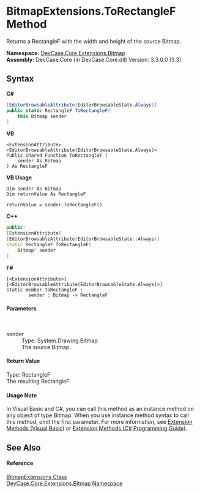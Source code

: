 # BitmapExtensions.ToRectangleF Method 
 

Returns a RectangleF with the width and height of the source Bitmap.

**Namespace:**&nbsp;<a href="N_DevCase_Core_Extensions_Bitmap">DevCase.Core.Extensions.Bitmap</a><br />**Assembly:**&nbsp;DevCase.Core (in DevCase.Core.dll) Version: 3.3.0.0 (3.3)

## Syntax

**C#**<br />
``` C#
[EditorBrowsableAttribute(EditorBrowsableState.Always)]
public static RectangleF ToRectangleF(
	this Bitmap sender
)
```

**VB**<br />
``` VB
<ExtensionAttribute>
<EditorBrowsableAttribute(EditorBrowsableState.Always)>
Public Shared Function ToRectangleF ( 
	sender As Bitmap
) As RectangleF
```

**VB Usage**<br />
``` VB Usage
Dim sender As Bitmap
Dim returnValue As RectangleF

returnValue = sender.ToRectangleF()
```

**C++**<br />
``` C++
public:
[ExtensionAttribute]
[EditorBrowsableAttribute(EditorBrowsableState::Always)]
static RectangleF ToRectangleF(
	Bitmap^ sender
)
```

**F#**<br />
``` F#
[<ExtensionAttribute>]
[<EditorBrowsableAttribute(EditorBrowsableState.Always)>]
static member ToRectangleF : 
        sender : Bitmap -> RectangleF 

```


#### Parameters
&nbsp;<dl><dt>sender</dt><dd>Type: System.Drawing.Bitmap<br />The source Bitmap.</dd></dl>

#### Return Value
Type: RectangleF<br />The resulting RectangleF.

#### Usage Note
In Visual Basic and C#, you can call this method as an instance method on any object of type Bitmap. When you use instance method syntax to call this method, omit the first parameter. For more information, see <a href="https://docs.microsoft.com/dotnet/visual-basic/programming-guide/language-features/procedures/extension-methods">Extension Methods (Visual Basic)</a> or <a href="https://docs.microsoft.com/dotnet/csharp/programming-guide/classes-and-structs/extension-methods">Extension Methods (C# Programming Guide)</a>.

## See Also


#### Reference
<a href="T_DevCase_Core_Extensions_Bitmap_BitmapExtensions">BitmapExtensions Class</a><br /><a href="N_DevCase_Core_Extensions_Bitmap">DevCase.Core.Extensions.Bitmap Namespace</a><br />